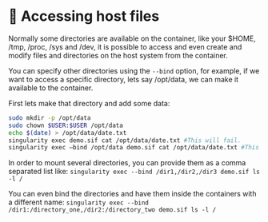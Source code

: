# 📄 Accessing host files

Normally some directories are available on the container, like your $HOME, /tmp, /proc, /sys and /dev, it is possible to access and even create and modify files and directories on the host system from the container.

You can specify other directories using the `--bind` option, for example, if we want to access a specific directory, lets say /opt/data, we can make it available to the container.

First lets make that directory and add some data:

```bash
sudo mkdir -p /opt/data
sudo chown $USER:$USER /opt/data
echo $(date) > /opt/data/date.txt
singularity exec demo.sif cat /opt/data/date.txt #This will fail.
singularity exec —bind /opt/data demo.sif cat /opt/data/date.txt #This will succeed.
```

In order to mount several directories, you can provide them as a comma separated list like:
`singularity exec --bind /dir1,/dir2,/dir3 demo.sif ls -l /`

You can even bind the directories and have them inside the containers with a different name:
`singularity exec --bind /dir1:/directory_one,/dir2:/directory_two demo.sif ls -l /`
